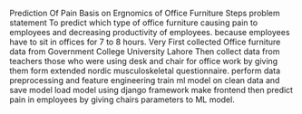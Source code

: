 Prediction Of Pain Basis on Ergnomics of Office Furniture
Steps
problem statement
To predict which type of office furniture causing pain to employees and decreasing productivity of employees.
because employees have to sit in offices for 7 to 8 hours.
Very First collected Office furniture data from Government College University Lahore
Then collect data from teachers those who were using desk and chair for office work by giving them form extended nordic musculoskeletal questionnaire.
perform data preprocessing and feature engineering 
train ml model on clean data and save model
load model using django framework
make frontend 
then predict pain in employees by giving chairs parameters to ML model.
